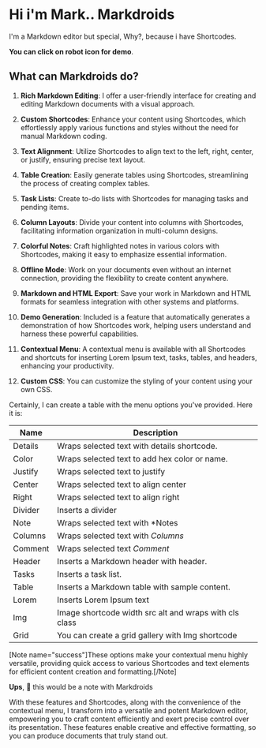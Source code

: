 # Hi i'm Mark.. Markdroids

I'm a Markdown editor but special, Why?, because i have Shortcodes.

**You can click on robot icon for demo**.

## What can Markdroids do?

1. **Rich Markdown Editing**: I offer a user-friendly interface for creating and editing Markdown documents with a visual approach.

2. **Custom Shortcodes**: Enhance your content using Shortcodes, which effortlessly apply various functions and styles without the need for manual Markdown coding.

3. **Text Alignment**: Utilize Shortcodes to align text to the left, right, center, or justify, ensuring precise text layout.

4. **Table Creation**: Easily generate tables using Shortcodes, streamlining the process of creating complex tables.

5. **Task Lists**: Create to-do lists with Shortcodes for managing tasks and pending items.

6. **Column Layouts**: Divide your content into columns with Shortcodes, facilitating information organization in multi-column designs.

7. **Colorful Notes**: Craft highlighted notes in various colors with Shortcodes, making it easy to emphasize essential information.

8. **Offline Mode**: Work on your documents even without an internet connection, providing the flexibility to create content anywhere.

9. **Markdown and HTML Export**: Save your work in Markdown and HTML formats for seamless integration with other systems and platforms.

10. **Demo Generation**: Included is a feature that automatically generates a demonstration of how Shortcodes work, helping users understand and harness these powerful capabilities.

11. **Contextual Menu**: A contextual menu is available with all Shortcodes and shortcuts for inserting Lorem Ipsum text, tasks, tables, and headers, enhancing your productivity.

12. **Custom CSS**: You can customize the styling of your content using your own CSS.

Certainly, I can create a table with the menu options you've provided. Here it is:

| Name         | Description                                     |
|--------------|-------------------------------------------------|
| Details      | Wraps selected text with details shortcode.     |
| Color        | Wraps selected text to add hex color or name.   |
| Justify      | Wraps selected text to justify                  |
| Center       | Wraps selected text to align center             |
| Right        | Wraps selected text to align right              |
| Divider      | Inserts a divider                               |
| Note         | Wraps selected text with *Notes                 |
| Columns      | Wraps selected text with *Columns*              |
| Comment      | Wraps selected text *Comment*                   |
| Header       | Inserts a Markdown header with header.          |
| Tasks        | Inserts a task list.                            |
| Table        | Inserts a Markdown table with sample content.   |
| Lorem        | Inserts Lorem Ipsum text                        |
| Img          | Image shortcode width src alt and wraps with cls class|
| Grid         | You can create a grid gallery with Img shortcode|

[Note name="success"]These options make your contextual menu highly versatile, providing quick access to various Shortcodes and text elements for efficient content creation and formatting.[/Note]

**Ups**, 🐒 this would be a note with Markdroids

With these features and Shortcodes, along with the convenience of the contextual menu, I transform into a versatile and potent Markdown editor, empowering you to craft content efficiently and exert precise control over its presentation. These features enable creative and effective formatting, so you can produce documents that truly stand out.